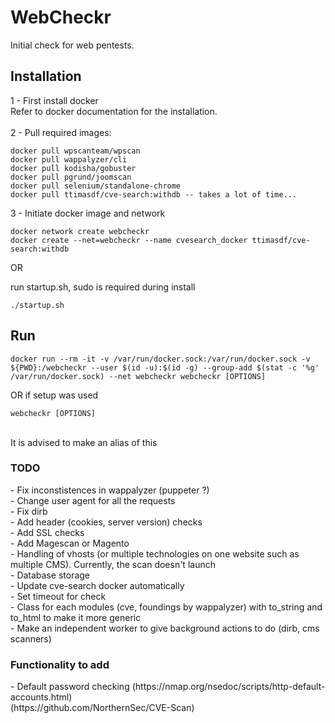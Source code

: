 # WebCheckr
Initial check for web pentests.</br>

<h2>Installation</h2>
1 - First install docker</br>
Refer to docker documentation for the installation.</br>
</br>
2 - Pull required images:</br>

```
docker pull wpscanteam/wpscan
docker pull wappalyzer/cli
docker pull kodisha/gobuster
docker pull pgrund/joomscan
docker pull selenium/standalone-chrome
docker pull ttimasdf/cve-search:withdb -- takes a lot of time...
```

3 - Initiate docker image and network</br>

```
docker network create webcheckr
docker create --net=webcheckr --name cvesearch_docker ttimasdf/cve-search:withdb
```
OR

run startup.sh, sudo is required during install

```
./startup.sh
```

<h2>Run</h2>

```
docker run --rm -it -v /var/run/docker.sock:/var/run/docker.sock -v ${PWD}:/webcheckr --user $(id -u):$(id -g) --group-add $(stat -c '%g' /var/run/docker.sock) --net webcheckr webcheckr [OPTIONS]
```

OR if setup was used

```
webcheckr [OPTIONS]
```

</br>
It is advised to make an alias of this
<h3>TODO</h3>
- Fix inconstistences in wappalyzer (puppeter ?) </br>
- Change user agent for all the requests</br>
- Fix dirb</br>
- Add header (cookies, server version) checks</br>
- Add SSL checks</br>
- Add Magescan or Magento</br>
- Handling of vhosts (or multiple technologies on one website such as multiple CMS). Currently, the scan doesn't launch</br>
- Database storage</br>
- Update cve-search docker automatically</br>
- Set timeout for check</br>
- Class for each modules (cve, foundings by wappalyzer) with to_string and to_html to make it more generic</br>
- Make an independent worker to give background actions to do (dirb, cms scanners)
</br>
<h3>Functionality to add</h3>
- Default password checking (https://nmap.org/nsedoc/scripts/http-default-accounts.html)</br>
(https://github.com/NorthernSec/CVE-Scan)

